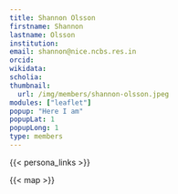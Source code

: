 ```yaml
---
title: Shannon Olsson
firstname: Shannon
lastname: Olsson
institution: 
email: shannon@nice.ncbs.res.in
orcid: 
wikidata: 
scholia: 
thumbnail:
  url: /img/members/shannon-olsson.jpeg
modules: ["leaflet"]
popup: "Here I am"
popupLat: 1
popupLong: 1
type: members
---
```


{{< persona_links >}}

{{< map >}}
